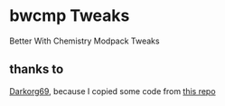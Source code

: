 # bwcmp Tweaks
Better With Chemistry Modpack Tweaks

## thanks to
[Darkorg69](https://github.com/Darkorg69), because I copied some code from [this repo](https://github.com/Darkorg69/Better-Punching)